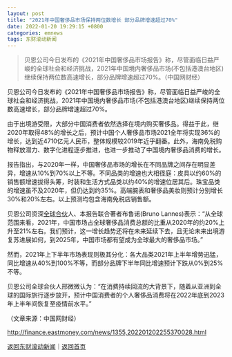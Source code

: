 ```yaml
---
layout: post
title: "2021年中国奢侈品市场保持两位数增长 部分品牌增速超过70%"
date: 2022-01-20 19:29:15 +0800
categories: emnews
tags: 东财滚动新闻
---
```

> 贝恩公司今日发布的《2021年中国奢侈品市场报告》称，尽管面临日益严峻的全球社会和经济挑战，2021年中国境内奢侈品市场(不包括港澳台地区)继续保持两位数高速增长，部分品牌增速超过70%。（中国网财经）

<p>贝恩公司今日发布的《2021年中国奢侈品市场报告》称，尽管面临日益严峻的全球社会和经济挑战，2021年中国境内奢侈品市场(不包括港澳台地区)继续保持两位数高速增长，部分品牌增速超过70%。</p>
 <p>由于出境游受限，大部分中国消费者依然选择在境内购买奢侈品。得益于此，继2020年取得48%的增长之后，预计中国个人奢侈品市场2021全年将实现36%的增长，达到近4710亿元人民币，整体规模较2019年近乎翻番。此外，海南免税购物释放潜力、数字化进程逐步推进，也进一步推动了中国境内奢侈品消费的增长。</p>
 <p>报告指出，与2020年一样，中国奢侈品市场的增长在不同品牌之间存在明显差异，增速从10%到70%以上不等。不同品类的增速也大相径庭：皮具以约60%的销售额增速拔得头筹，时装和生活方式品类以约40%的增速位居其后。珠宝品类的增速虽不及2020年，但仍达到约35%。高端腕表和奢侈品美妆则预计分别增长30%和20%左右。以上预测均包含海南免税店销售额。</p>
 <p>贝恩公司资深<span id="stock_106.GLP"><a href="http://quote.eastmoney.com/unify/r/106.GLP" class="keytip" data-code="106,GLP">全球合伙</a></span><span id="quote_106.GLP"></span>人、本报告联合著者布鲁诺(Bruno Lannes)表示：“从全球范围来看，2021年，中国市场占全球奢侈品消费总额的比重从2020年的约20%上升至21%左右。我们预计，这一增长趋势还将在未来延续下去，且无论未来出境游复苏进展如何，到2025年，中国市场都有望成为全球最大的奢侈品市场。”</p>
 <p>然而，2021年上下半年市场表现则极其分化：各大品类2021年上半年增势迅猛，同比增速从40%到100%不等，而部分品牌下半年同比增速预计下跌从0%到25%不等。</p>
 <p>贝恩公司<span web="1" href="http://quote.eastmoney.com/unify/r/106.GLP" class="em_stock_key_common" data-code="106,GLP">全球合伙</span>人邢微微认为：“在消费持续回流的大背景下，随着从亚洲到全球的国际旅行逐步放开，预计中国消费者的个人奢侈品消费将在2022年底到2023年上半年间恢复至疫情前水平。”</p><p class="em_media">（文章来源：中国网财经）</p>

<http://finance.eastmoney.com/news/1355,202201202255370028.html>

[返回东财滚动新闻](//finews.withounder.com/emnews/)｜[返回首页](//finews.withounder.com/)